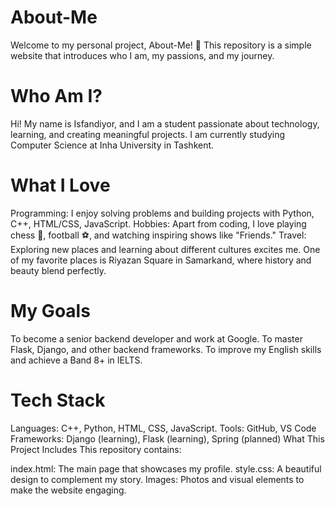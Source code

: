 # About-Me
Welcome to my personal project, About-Me! 🌟 This repository is a simple website that introduces who I am, my passions, and my journey.

# Who Am I?
Hi! My name is Isfandiyor, and I am a student passionate about technology, learning, and creating meaningful projects. I am currently studying Computer Science  at Inha University in Tashkent.

# What I Love
Programming: I enjoy solving problems and building projects with  Python, C++, HTML/CSS, JavaScript.
Hobbies: Apart from coding, I love playing chess 🧩, football ⚽, and watching inspiring shows like "Friends."
Travel: Exploring new places and learning about different cultures excites me. One of my favorite places is Riyazan Square in Samarkand, where history and beauty blend perfectly.

# My Goals
To become a senior backend developer and work at Google.
To master Flask, Django, and other backend frameworks.
To improve my English skills and achieve a Band 8+ in IELTS.

# Tech Stack
Languages: C++, Python, HTML, CSS, JavaScript.
Tools: GitHub, VS Code
Frameworks: Django (learning), Flask (learning), Spring (planned)
What This Project Includes
This repository contains:

index.html: The main page that showcases my profile.
style.css: A beautiful design to complement my story.
Images: Photos and visual elements to make the website engaging.
